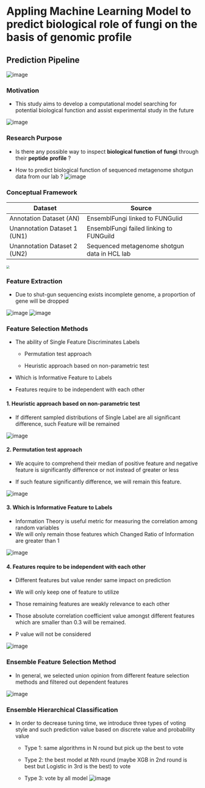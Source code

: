 # **Appling Machine Learning Model to predict biological role of fungi on the basis of genomic profile**

## Prediction Pipeline
![image](https://github.com/DanyelleJhang/Appling-Machine-Learning-Model-to-predict-biological-role-of-fungi-on-the-basis-of-genomic-profile/blob/main/WorkLog/Pic/Main_Pipeline.png)


### Motivation

- This study aims to develop a computational model searching for potential biological function and assist experimental study in the future

![image](https://github.com/DanyelleJhang/Appling-Machine-Learning-Model-to-predict-biological-role-of-fungi-on-the-basis-of-genomic-profile/blob/main/WorkLog/Pic/Motivation.png)

### Research Purpose

- Is there any possible way to inspect **biological function of** **fungi** through their **peptide** **profile** ?

- How to predict biological function of sequenced metagenome shotgun data from our lab ?
![image](https://github.com/DanyelleJhang/Appling-Machine-Learning-Model-to-predict-biological-role-of-fungi-on-the-basis-of-genomic-profile/blob/main/WorkLog/Pic/Research_Purpose.png)

### Conceptual Framework

| Dataset                      | Source                                       |
| ---------------------------- | -------------------------------------------- |
| Annotation Dataset (AN)      | EnsemblFungi linked to FUNGulid              |
| Unannotation Dataset 1 (UN1) | EnsemblFungi failed linking to FUNGuild      |
| Unannotation Dataset 2 (UN2) | Sequenced metagenome shotgun data in HCL lab |

<img src="C:\Users\fabia\Local_Work\Open_Repository\Pic\Conceptual_Framework.png" style="zoom: 50%;" />

###  Feature Extraction

- Due to shut-gun sequencing exists incomplete genome, a proportion of gene will be dropped

![image](https://github.com/DanyelleJhang/Appling-Machine-Learning-Model-to-predict-biological-role-of-fungi-on-the-basis-of-genomic-profile/blob/main/WorkLog/Pic/Feature_Extraction_1.png)
![image](https://github.com/DanyelleJhang/Appling-Machine-Learning-Model-to-predict-biological-role-of-fungi-on-the-basis-of-genomic-profile/blob/main/WorkLog/Pic/Feature_Extraction_2.png)


###  Feature Selection Methods

- The ability of Single Feature Discriminates Labels

  - Permutation test approach 

  -  Heuristic approach based on non-parametric test

- Which is Informative Feature to Labels

- Features require to be independent with each other

#### 1. Heuristic approach based on non-parametric test

- If different sampled distributions of Single Label are all significant difference, such Feature will be remained

![image](https://github.com/DanyelleJhang/Appling-Machine-Learning-Model-to-predict-biological-role-of-fungi-on-the-basis-of-genomic-profile/blob/main/WorkLog/Pic/Discrimination.png)

#### 2. Permutation test approach 

- We acquire to comprehend their median of positive feature and negative feature is significantly difference or not instead of greater or less

- If such feature significantly difference, we will remain this feature.

![image](https://github.com/DanyelleJhang/Appling-Machine-Learning-Model-to-predict-biological-role-of-fungi-on-the-basis-of-genomic-profile/blob/main/WorkLog/Pic/Permutation_Test.png)

#### 3. Which is Informative Feature to Labels

- Information Theory is useful metric for measuring the correlation among random variables
- We will only remain those features which Changed Ratio of Information are greater than 1

![image](https://github.com/DanyelleJhang/Appling-Machine-Learning-Model-to-predict-biological-role-of-fungi-on-the-basis-of-genomic-profile/blob/main/WorkLog/Pic/Information.png)

#### 4. Features require to be independent with each other

- Different features but value render same impact on prediction

- We will only keep one of feature to utilize

- Those remaining features are weakly relevance to each other

- Those absolute correlation coefficient value amongst different features which are smaller than 0.3 will be remained.

- P value will not be considered

![image](https://github.com/DanyelleJhang/Appling-Machine-Learning-Model-to-predict-biological-role-of-fungi-on-the-basis-of-genomic-profile/blob/main/WorkLog/Pic/Independent.png)

### Ensemble Feature Selection Method
- In general, we selected union opinion from different feature selection methods and filtered out dependent features

![image](https://github.com/DanyelleJhang/Appling-Machine-Learning-Model-to-predict-biological-role-of-fungi-on-the-basis-of-genomic-profile/blob/main/WorkLog/Pic/ESMBLE_FS.png)

### Ensemble Hierarchical Classification
- In order to decrease tuning time, we introduce three types of voting style and such prediction value based on discrete value and probability value

  - Type 1: same algorithms in N round but pick up the best to vote

  - Type 2: the best model at Nth round (maybe XGB in 2nd round is best but Logistic in 3rd is the best) to vote

  - Type 3: vote by all model
![image](https://github.com/DanyelleJhang/Appling-Machine-Learning-Model-to-predict-biological-role-of-fungi-on-the-basis-of-genomic-profile/blob/main/WorkLog/Pic/Hierarchical_Classification.png)

